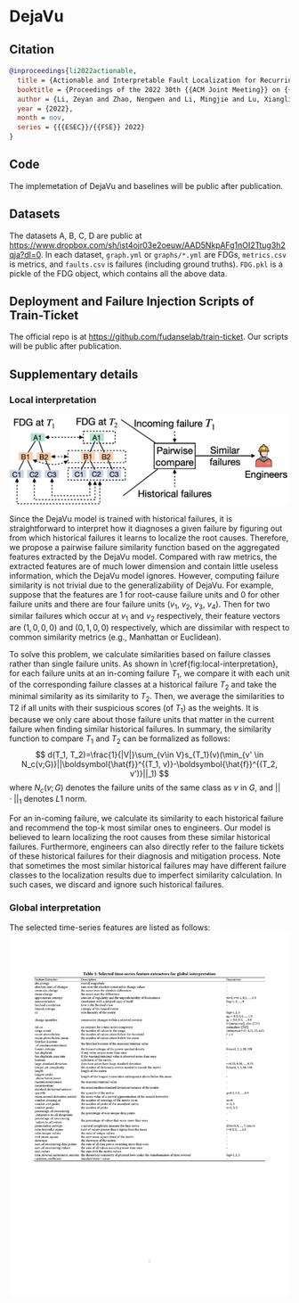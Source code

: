 # DejaVu

## Citation
``` bibtex
@inproceedings{li2022actionable,
  title = {Actionable and Interpretable Fault Localization for Recurring Failures in Online Service Systems},
  booktitle = {Proceedings of the 2022 30th {{ACM Joint Meeting}} on {{European Software Engineering Conference}} and {{Symposium}} on the {{Foundations}} of {{Software Engineering}}},
  author = {Li, Zeyan and Zhao, Nengwen and Li, Mingjie and Lu, Xianglin and Wang, Lixin and Chang, Dongdong and Cao, Li and Zhang, Wenchi and Sui, Kaixin and Wang, Yanhua and Du, Xu and Duan, Guoqing and Pei, Dan},
  year = {2022},
  month = nov,
  series = {{{ESEC}}/{{FSE}} 2022}
}
```



## Code
The implemetation of DejaVu and baselines will be public after publication.

## Datasets

The datasets A, B, C, D are public at https://www.dropbox.com/sh/ist4ojr03e2oeuw/AAD5NkpAFg1nOI2Ttug3h2qja?dl=0.
In each dataset, `graph.yml` or `graphs/*.yml` are FDGs, `metrics.csv` is metrics, and `faults.csv` is failures (including ground truths).
`FDG.pkl` is a pickle of the FDG object, which contains all the above data.


## Deployment and Failure Injection Scripts of Train-Ticket
The official repo is at https://github.com/fudanselab/train-ticket.
Our scripts will be public after publication.

## Supplementary details
### Local interpretation
![local interpretation](figures/local_interpretation.png)


Since the DejaVu model is trained with historical failures, it is straightforward to interpret how it diagnoses a given failure by figuring out from which historical failures it learns to localize the root causes.
Therefore, we propose a pairwise failure similarity function based on the aggregated features extracted by the DejaVu model.
Compared with raw metrics, the extracted features are of much lower dimension and contain little useless information, which the DejaVu model ignores.
However, computing failure similarity is not trivial due to the generalizability of DejaVu.
For example, suppose that the features are $1$ for root-cause failure units and $0$ for other failure units and there are four failure units ($v_1$, $v_2$, $v_3$, $v_4$).
Then for two similar failures which occur at $v_1$ and $v_2$ respectively, their feature vectors are $(1, 0, 0, 0)$ and $(0, 1, 0, 0)$ respectively, which are dissimilar with respect to common similarity metrics (e.g., Manhattan or Euclidean).


To solve this problem, we calculate similarities based on failure classes rather than single failure units.
As shown in \cref{fig:local-interpretation}, for each failure units at an in-coming failure $T_1$, we compare it with each unit of the corresponding failure classes at a historical failure $T_2$ and take the minimal similarity as its similarity to $T_2$.
Then, we average the similarities to T2 if all units with their suspicious scores (of $T_1$) as the weights.
It is because we only care about those failure units that matter in the current failure when finding similar historical failures.
In summary, the similarity function to compare $T_1$ and $T_2$ can be formalized as follows:
$$
d(T_1, T_2)=\frac{1}{|V|}\sum_{v\in V}s_{T_1}(v)(\min_{v' \in N_c(v;G)}||\boldsymbol{\hat{f}}^{(T_1, v)}-\boldsymbol{\hat{f}}^{(T_2, v')}||_1)
$$
where $N_c(v;G)$ denotes the failure units of the same class as $v$ in $G$, and $||\cdot||_1$ denotes $L1$ norm.


For an in-coming failure, we calculate its similarity to each historical failure and recommend the top-k most similar ones to engineers.
Our model is believed to learn localizing the root causes from these similar historical failures.
Furthermore, engineers can also directly refer to the failure tickets of these historical failures for their diagnosis and mitigation process.
Note that sometimes the most similar historical failures may have different failure classes to the localization results due to imperfect similarity calculation.
In such cases, we discard and ignore such historical failures.



### Global interpretation
The selected time-series features are listed as follows:
![the list of selected time-series features](figures/global_interpretation_time_series_features.png)
